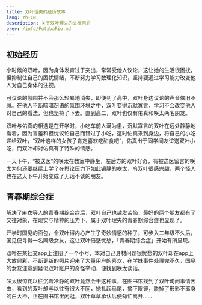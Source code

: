 ```yaml
---
title: 双叶理央的经历故事
lang: zh-CN
description: 关于双叶理央的文档网站
prev: /info/FutabaRio.md
---
```

## 初始经历

小时候的双叶，因为身体发育过于突出，常常受他人议论，这让她的生活很困扰，但抑制住自己的困扰情绪，不断努力学习数理化知识，坚持要通过学习能力改变他人对自己身体的注视。

可议论的氛围并不会那么轻易地消失，即便到了高中，双叶身边议论的声音依旧不减。在他人不断暗暗窃语的氛围环境之中，双叶变得沉默寡言，学习不会改变他人对自己的看法，但也坚持了下去。直到高二，双叶也仅有佑真和咲太两名朋友。

双叶与佑真的相遇是在开学时，小吃车前人满为患，沉默寡言的双叶在远处静静地看着，因为害羞和担忧议论自己而错过了小吃，这时佑真来到身边，将自己的小吃递给双叶，“双叶这样的女孩子肯定喜欢吃甜食吧”，佑真出于同学间友谊送双叶小吃，而双叶却对佑真有了特殊的情感。

一天下午，“被送医”的咲太在教室中静坐，左后方的双叶好奇，有被送医留言的咲太为何还要继续上学？在舆论压力下如此镇静的咲太，令双叶很感兴趣，两个怪人也在这天下午开始变成了无话不谈的朋友。

## 青春期综合症

解决了麻衣等人的青春期综合症后，双叶自己也越发苦恼，最好的两个朋友都有了交往对象，在现实与精神的压力下，属于双叶理央的青春期综合症也显现了。

开学时国见的面包，令双叶得内心产生了奇妙情感的种子，可步入二年级不久后，国见便寻得一名同级女友，这让双叶倍感忧愁，「青春期综合症」开始有所显现。

双叶在某社交app上注册了一个小号，本对自己身材问题很忧愁的双叶却在app上大放颜彩，不断更新的照片迎来了大量用户的喜欢，在学妹事件处理完不久，国见的女友注意到疑似双叶账户的奇怪举动，便找到咲太谈话。

咲太很惊诧以往沉着冷静的双叶竟然会干这种事，在图书馆找到了双叶询问事情因由，看到的双叶却与以往有很大不同，她扎起马尾，摘下眼镜，脱掉了形影不离身的白大褂，正在图书馆里闲逛，双叶草草承认后便匆忙离开……